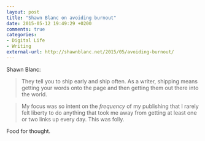 ```yaml
---
layout: post
title: "Shawn Blanc on avoiding burnout"
date: 2015-05-12 19:49:29 +0200
comments: true
categories: 
- Digital Life
- Writing
external-url: http://shawnblanc.net/2015/05/avoiding-burnout/
---
```


Shawn Blanc:

> They tell you to ship early and ship often. As a writer, shipping means getting your words onto the page and then getting them out there into the world.

> My focus was so intent on the _frequency_ of my publishing that I rarely felt liberty to do anything that took me away from getting at least one or two links up every day. This was folly.

Food for thought.